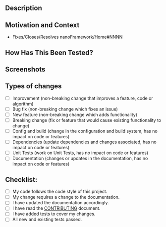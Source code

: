 <!--- In the TITLE (above **NOT HERE**) provide a general, short summary of your changes -->
<!--- Please DO NOT use references to other PR's or issues -->

## Description
<!--- Describe your changes in detail -->
<!--- Bulleted list. Full sentences. Ending with a dot. -->

## Motivation and Context
<!--- Why is this change required? What problem does it solve? -->
<!--- If it fixes/closes/resolves an open issue, please link to the issue here using the template bellow (mind the link as all issues are open in the Home repository, not in this one) -->
- Fixes/Closes/Resolves nanoFramework/Home#NNNN

## How Has This Been Tested?<!-- (IF APPLICABLE) -->
<!--- Please describe in detail how you tested your changes. -->
<!--- Include details of your testing environment, and the tests you ran to -->
<!--- see how your change affects other areas of the code, etc. -->

## Screenshots<!-- (if appropriate): -->

## Types of changes
<!--- What types of changes does your code introduce? Put an `x` in all the boxes that apply: -->
- [ ] Improvement (non-breaking change that improves a feature, code or algorithm)
- [ ] Bug fix (non-breaking change which fixes an issue)
- [ ] New feature (non-breaking change which adds functionality)
- [ ] Breaking change (fix or feature that would cause existing functionality to change)
- [ ] Config and build (change in the configuration and build system, has no impact on code or features)
- [ ] Dependencies (update dependencies and changes associated, has no impact on code or features)
- [ ] Unit Tests (work on Unit Tests, has no impact on code or features)
- [ ] Documentation (changes or updates in the documentation, has no impact on code or features)

## Checklist:
<!--- Go over all the following points, and put an `x` in all the boxes that apply. -->
<!--- If you're unsure about any of these, don't hesitate to ask. We're here to help! -->
- [ ] My code follows the code style of this project.
- [ ] My change requires a change to the documentation.
- [ ] I have updated the documentation accordingly.
- [ ] I have read the [CONTRIBUTING](https://github.com/nanoframework/.github/blob/main/CONTRIBUTING.md) document.
- [ ] I have added tests to cover my changes.
- [ ] All new and existing tests passed.
